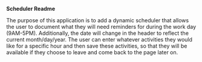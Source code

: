 **Scheduler Readme**

The purpose of this application is to add a dynamic scheduler that allows the user to document what they will need reminders for during the work day (9AM-5PM).
Additionally, the date will change in the header to reflect the current month/day/year.
The user can enter whatever activities they would like for a specific hour and then save these activities, so that they will be available if they choose to leave and come back to the page later on.
